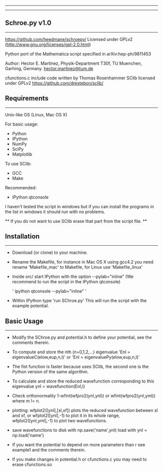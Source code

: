 ---------------
---------------
Schroe.py v1.0
---------------
---------------

https://github.com/heedmane/schroepy/
Licensed under GPLv2 (http://www.gnu.org/licenses/gpl-2.0.html)

Python port of the Mathematica script specified in arXiv:hep-ph/9811453

Author:
Hector E. Martinez, 
Physik-Department T30f,
TU Muenchen,
Garhing, Germany.
hector.martinez@tum.de

cfunctions.c include code written by Thomas Rosenhammer
SClib licensed under GPLv2 https://github.com/drestebon/sclib/


Requirements
------------
------------
Unix-like OS (Linux, Mac OS X)

For basic usage:
 - Python
 - IPython
 - NumPy
 - SciPy
 - Matplotlib

To use SClib:
 - GCC
 - Make

Recommended:
- IPython qtconsole

I haven't tested the script in windows but if you can install the programs in the list
in windows it should run with no problems.

** If you do not want to use SClib erase that part from the script file. **

Installation 
------------
------------

- Download (or clone) to your machine.

- Rename the Makefile, for instance in Mac OS X using gcc4.2 you need rename 'Makefile_mac' to Makefile, for Linux use 'Makefile_linux'

- Inside src/ start IPython with the option --pylab="inline" (We recommend to run the script in the IPython qtconsole)
 
    ' ipython qtconsole --pylab="inline" '

- Within IPython type 'run SChroe.py' This will run the script with the example potential.


Basic Usage 
-----------
-----------
- Modify the SChroe.py and potential.h to define your potential, see the comments therein. 
 
- To compute and store the nth (n=0,1,2,...) eigenvalue 'Enl = eigenvalueC(elow,eup,n,l)' or 'Enl = eigenvaluePy(elow,eup,n,l)'
- The fist function is faster because uses SClib, the second one is the Python version of the same algorithm.

- To calculate and store the reduced wavefunction corresponding to this eigenvalue ynl = wavefunction(Enl,l)

- Check orthonormality 1-wfint(wfpro2(ynl,ynl)) or wfint(wfpro2(ynl,yml)) where m != n.

- plotting: wfplot2([ynl],[xl,xf]) plots the reduced wavefunction between xl and xf, or wfplot2([ynl],-1) to plot it in its whole range,  wfplot2([ynl,yml],-1) to plot two wavefunctions.

- save wavefunctions to disk with np.save('name',ynl) load with ynl = np.load('name')

- If you want the potential to depend on more parameters than r see example1 and the comments therein.

- If you make changes in potential.h or cfunctions.c you may need to erase cfunctions.so


